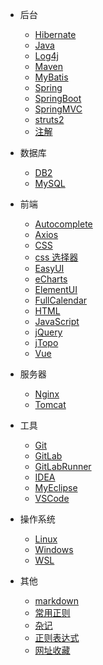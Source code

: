 - 后台

  - [Hibernate](back\Hibernate.md)
  - [Java](back\Java.md)
  - [Log4j](back\Log4j.md)
  - [Maven](back\Maven.md)
  - [MyBatis](back\MyBatis.md)
  - [Spring](back\Spring.md)
  - [SpringBoot](back\SpringBoot.md)
  - [SpringMVC](back\SpringMVC.md)
  - [struts2](back\struts2.md)
  - [注解](back\注解.md)

- 数据库

  - [DB2](db\DB2.md)
  - [MySQL](db\MySQL.md)

- 前端

  - [Autocomplete](front\Autocomplete.md)
  - [Axios](front\Axios.md)
  - [CSS](front\CSS.md)
  - [css 选择器](front\css选择器.md)
  - [EasyUI](front\EasyUI.md)
  - [eCharts](front\eCharts.md)
  - [ElementUI](front\ElementUI.md)
  - [FullCalendar](front\FullCalendar.md)
  - [HTML](front\HTML.md)
  - [JavaScript](front\JavaScript.md)
  - [jQuery](front\jQuery.md)
  - [jTopo](front\jTopo.md)
  - [Vue](front\Vue.md)

- 服务器

  - [Nginx](server\Nginx.md)
  - [Tomcat](server\Tomcat.md)

- 工具

  - [Git](tool\Git.md)
  - [GitLab](tool\GitLab.md)
  - [GitLabRunner](tool\GitLabRunner.md)
  - [IDEA](tool\IDEA.md)
  - [MyEclipse](tool\MyEclipse.md)
  - [VSCode](tool\VSCode.md)

- 操作系统

  - [Linux](os\Linux.md)
  - [Windows](os\Windows.md)
  - [WSL](os\WSL.md)

- 其他

  - [markdown](other\markdown语法.md)
  - [常用正则](other\常用正则.md)
  - [杂记](other\杂记.md)
  - [正则表达式](other\正则表达式.md)
  - [网址收藏](other\网址收藏.md)
